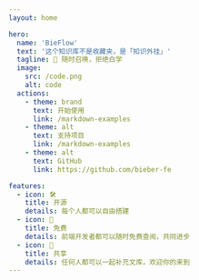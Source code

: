 ```yaml
---
layout: home

hero:
  name: 'BieFlow'
  text: '这个知识库不是收藏夹，是「知识外挂」'
  tagline: 🚀 随时召唤，拒绝白学
  image:
    src: /code.png
    alt: code
  actions:
    - theme: brand
      text: 开始使用
      link: /markdown-examples
    - theme: alt
      text: 支持项目
      link: /markdown-examples
    - theme: alt
      text: GitHub
      link: https://github.com/bieber-fe

features:
  - icon: 🛠️
    title: 开源
    details: 每个人都可以自由搭建
  - icon: 🎉
    title: 免费
    details: 前端开发者都可以随时免费查阅，共同进步
  - icon: 📡
    title: 共享
    details: 任何人都可以一起补充文库，欢迎你的来到
---
```


<script setup>
import confetti from "../component/confetti.vue"
</script>
<!-- 引入首页碎纸屑效果 -->

<confetti />

